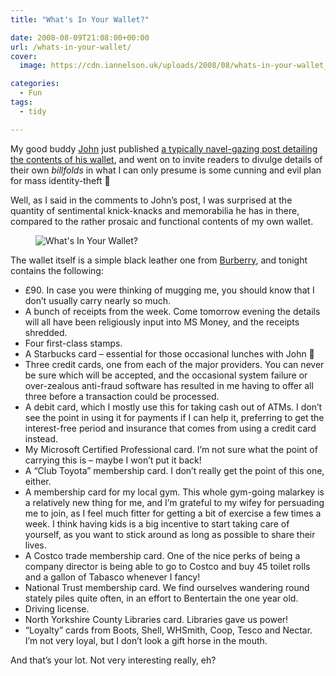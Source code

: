 ```yaml
---
title: "What's In Your Wallet?"

date: 2008-08-09T21:08:00+00:00
url: /whats-in-your-wallet/
cover: 
  image: https://cdn.iannelson.uk/uploads/2008/08/whats-in-your-wallet_2746862973_o-1.jpg

categories:
  - Fun
tags:
  - tidy

---
```

My good buddy [John][1] just published [a typically navel-gazing post detailing the contents of his wallet][2], and went on to invite readers to divulge details of their own _billfolds_ in what I can only presume is some cunning and evil plan for mass identity-theft 🙂

Well, as I said in the comments to John’s post, I was surprised at the quantity of sentimental knick-knacks and memorabilia he has in there, compared to the rather prosaic and functional contents of my own wallet.<figure class="kg-card kg-image-card">

<img decoding="async" src="https://cdn.iannelson.uk/uploads/2023/08/whats-in-your-wallet_2746862973_o.jpg" class="kg-image" alt="What's In Your Wallet?" loading="lazy" /> </figure> 

The wallet itself is a simple black leather one from [Burberry][3], and tonight contains the following:

  * £90. In case you were thinking of mugging me, you should know that I don’t usually carry nearly so much.
  * A bunch of receipts from the week. Come tomorrow evening the details will all have been religiously input into MS Money, and the receipts shredded.
  * Four first-class stamps.
  * A Starbucks card &#8211; essential for those occasional lunches with John 🙂
  * Three credit cards, one from each of the major providers. You can never be sure which will be accepted, and the occasional system failure or over-zealous anti-fraud software has resulted in me having to offer all three before a transaction could be processed.
  * A debit card, which I mostly use this for taking cash out of ATMs. I don’t see the point in using it for payments if I can help it, preferring to get the interest-free period and insurance that comes from using a credit card instead.
  * My Microsoft Certified Professional card. I’m not sure what the point of carrying this is &#8211; maybe I won’t put it back!
  * A &#8220;Club Toyota&#8221; membership card. I don’t really get the point of this one, either.
  * A membership card for my local gym. This whole gym-going malarkey is a relatively new thing for me, and I’m grateful to my wifey for persuading me to join, as I feel much fitter for getting a bit of exercise a few times a week. I think having kids is a big incentive to start taking care of yourself, as you want to stick around as long as possible to share their lives.
  * A Costco trade membership card. One of the nice perks of being a company director is being able to go to Costco and buy 45 toilet rolls and a gallon of Tabasco whenever I fancy!
  * National Trust membership card. We find ourselves wandering round stately piles quite often, in an effort to Bentertain the one year old.
  * Driving license.
  * North Yorkshire County Libraries card. Libraries gave us power!
  * &#8220;Loyalty&#8221; cards from Boots, Shell, WHSmith, Coop, Tesco and Nectar. I’m not very loyal, but I don’t look a gift horse in the mouth.

And that’s your lot. Not very interesting really, eh?

 [1]: http://www.johnsadventures.com
 [2]: http://www.johnsadventures.com/archives/2008/08/the-contents-of-my-wallet.html
 [3]: http://www.burberry.com